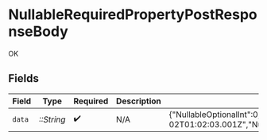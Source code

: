 # NullableRequiredPropertyPostResponseBody

OK


## Fields

| Field                                                                                                                                                                                                                                                                                 | Type                                                                                                                                                                                                                                                                                  | Required                                                                                                                                                                                                                                                                              | Description                                                                                                                                                                                                                                                                           | Example                                                                                                                                                                                                                                                                               |
| ------------------------------------------------------------------------------------------------------------------------------------------------------------------------------------------------------------------------------------------------------------------------------------- | ------------------------------------------------------------------------------------------------------------------------------------------------------------------------------------------------------------------------------------------------------------------------------------- | ------------------------------------------------------------------------------------------------------------------------------------------------------------------------------------------------------------------------------------------------------------------------------------- | ------------------------------------------------------------------------------------------------------------------------------------------------------------------------------------------------------------------------------------------------------------------------------------- | ------------------------------------------------------------------------------------------------------------------------------------------------------------------------------------------------------------------------------------------------------------------------------------- |
| `data`                                                                                                                                                                                                                                                                                | *::String*                                                                                                                                                                                                                                                                            | :heavy_check_mark:                                                                                                                                                                                                                                                                    | N/A                                                                                                                                                                                                                                                                                   | {"NullableOptionalInt":0,"NullableRequiredArray":null,"NullableRequiredBigIntStr":"9223372036854775807","NullableRequiredDateTime":"2024-03-02T01:02:03.001Z","NullableRequiredDecimalStr":"3.14159265358979344719667586","NullableRequiredEnum":"second","NullableRequiredInt":null} |